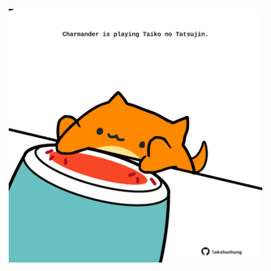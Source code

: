 <!-- built at 26/06/2022, 11:01:06 UTC -->
<p align="center">
  <img width="500" height="500" src="./ReadmeImage.svg">
</p>
